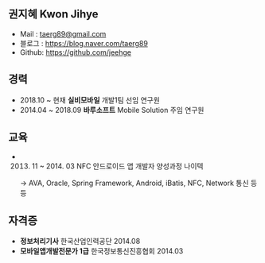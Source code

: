 
## 권지혜 Kwon Jihye 

- Mail : taerg89@gmail.com
- 블로그 : https://blog.naver.com/taerg89
- Github: https://github.com/jeehge

## 경력


- 2018.10  ~ 현재             **실비모바일**    개발1팀                     선임 연구원
- 2014.04 ~ 2018.09      **바루소프트**    Mobile Solution      주임 연구원

## 교육


- 2013. 11 ~ 2014. 03     NFC 안드로이드 앱 개발자 양성과정 나이텍

    → AVA, Oracle, Spring Framework, Android, iBatis, NFC, Network 통신 등등

## 자격증


- **정보처리기사**                      한국산업인력공단          2014.08
- **모바일앱개발전문가 1급**     한국정보통신진흥협회   2014.03
